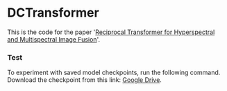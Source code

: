# DCTransformer

This is the code for the paper '[Reciprocal Transformer for Hyperspectral and Multispectral Image Fusion](https://doi.org/10.1016/j.inffus.2023.102148)'.  

### Test
To experiment with saved model checkpoints, run the following command. Download the checkpoint from this link: [Google Drive](https://drive.google.com/drive/folders/1gd1GemO4TtLf0nSUsJI32k70cUH9JbL6?usp=drive_link).

